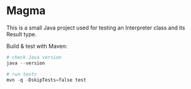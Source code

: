 # Magma

This is a small Java project used for testing an Interpreter class and its Result type.

Build & test with Maven:

```powershell
# check Java version
java --version

# run tests
mvn -q -DskipTests=false test
```
